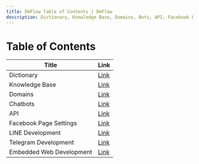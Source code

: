 ```yaml
---
title: DmFlow Table of Contents | DmFlow
description: Dictionary, Knowledge Base, Domains, Bots, API, Facebook Page Settings, LINE Development Settings, Telegram Development Settings
---
```


# Table of Contents

| Title                    | Link
|----------------------    |-------------------------------------------
| Dictionary               |[Link](../../tutorials/docs/sys-dicts.html)
| Knowledge Base           |[Link](../../tutorials/docs/qa-intro.html)
| Domains                  |[Link](../../tutorials/docs/domain-intro.html)
| Chatbots                 |[Link](../../tutorials/docs/bot-intro.html)
| API                      |[Link](../../tutorials/docs/bot-restapi.html)
| Facebook Page Settings   |[Link](../../tutorials/docs/fbmessenger.html)
| LINE Development         |[Link](../../tutorials/docs/line.html)
| Telegram Development     |[Link](../../tutorials/docs/telegram.html)
| Embedded Web Development |[Link](../../tutorials/docs/embedded-web.html)